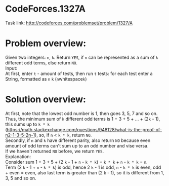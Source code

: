 # CodeForces.1327A
Task link: http://codeforces.com/problemset/problem/1327/A
# Problem overview:
Given two integers: ```n```, ```k```. Return ```YES```, if ```n``` can be represented as a sum of ```k``` different odd terms, else return ```NO```.
<br/>
Input:
<br/>
At first, enter ```t``` - amount of tests, then run ```t``` tests: for each test enter a String, formatted as ```n``` ```k``` (```n```whitespace```k```)
# Solution overview:
At first, note that the lowest odd number is 1, then goes 3, 5, 7 and so on. Thus, the minimum sum of ```k``` different odd terms is 1 + 3 + 5 + ... + (2```k``` - 1), this sums up to ```k * k``` (https://math.stackexchange.com/questions/948128/what-is-the-proof-of-n2-1-3-5-2n-1), so, if ```n``` < ```k * k```, return ```NO```.
<br/>
Secondly, if ```n``` and ```k``` have different parity, also return ```NO``` because even amount of odd terms can't sum up to an odd number and vise versa.
<br/>
If we haven't returned ```NO``` before, we return ```YES```.
<br/>
Explanation:
<br/>
Consider sum 1 + 3 + 5 + (2 ```k``` - 1 + ```n``` - ```k * k```) = ```k * k``` + ```n``` - ```k * k``` = ```n```.
<br/>
Term (2 ```k``` - 1 + ```n``` - ```k * k```) is odd, hence 2 ```k``` - 1 is odd, ```n``` - ```k * k``` is even, odd + even = even, also last term is greater than (2 ```k``` - 1), so it is different from 1, 3, 5 and so on.
